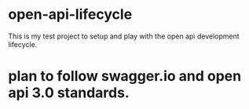 # open-api-lifecycle
This is my test project to setup and play with the open api development lifecycle. 

# plan to follow swagger.io and open api 3.0 standards. 

